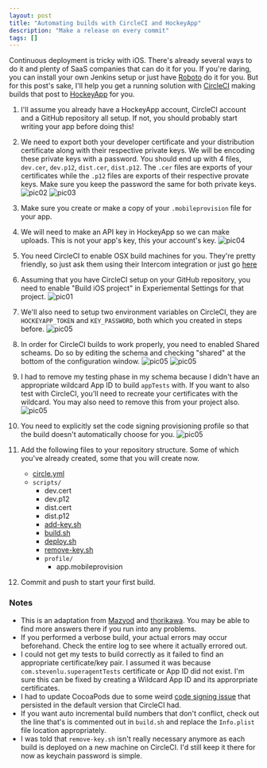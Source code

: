 ```yaml
---
layout: post
title: "Automating builds with CircleCI and HockeyApp"
description: "Make a release on every commit"
tags: []
---
```


Continuous deployment is tricky with iOS. There's already several ways to do it
and plenty of SaaS companies that can do it for you. If you're daring, you can
install your own Jenkins setup or just have [Roboto](http://roboto.build/)
do it for you. But for this post's sake, I'll help you get a running solution
with [CircleCI](https://circleci.com/) making builds that post to
[HockeyApp](http://hockeyapp.net/) for you.

1. I'll assume you already have a HockeyApp account, CircleCI account and a GitHub repository
all setup. If not, you should probably start writing your app before doing this!

2. We need to export both your developer certificate and your distribution certificate along
with their respective private keys. We will be encoding these private keys with a password. You
should end up with 4 files, `dev.cer`, `dev.p12`, `dist.cer`, `dist.p12`. The `.cer` files are
exports of your certificates while the `.p12` files are exports of their respective provate keys.
Make sure you keep the password the same for both private keys.
![pic02](/images/screenshots/02.png)
![pic03](/images/screenshots/03.png)

3. Make sure you create or make a copy of your `.mobileprovision` file for your app.

3. We will need to make an API key in HockeyApp so we can make uploads. This is not your app's
key, this your account's key.
![pic04](/images/screenshots/04.png)

3. You need CircleCI to enable OSX build machines for you. They're pretty friendly, so just
ask them using their Intercom integration or just go [here](https://circleci.com/contact)

4. Assuming that you have CircleCI setup on your GitHub repository, you need to enable
"Build iOS project" in Experiemental Settings for that project.
![pic01](/images/screenshots/01.png)

5. We'll also need to setup two environment variables on CircleCI, they are `HOCKEYAPP_TOKEN` and
`KEY_PASSWORD`, both which you created in steps before.
![pic05](/images/screenshots/05.png)

6. In order for CircleCI builds to work properly, you need to enabled Shared scheams. Do so by
editing the schema and checking "shared" at the bottom of the configuration window.
![pic05](/images/screenshots/06.png)
![pic05](/images/screenshots/07.png)

7. I had to remove my testing phase in my schema because I didn't have an appropriate wildcard
App ID to build `appTests` with. If you want to also test with CircleCI, you'll need to recreate
your certificates with the wildcard. You may also need to remove this from your project also.
![pic05](/images/screenshots/08.png)

8. You need to explicitly set the code signing provisioning profile so that the build doesn't
automatically choose for you.
![pic05](/images/screenshots/09.png)

8. Add the following files to your repository structure. Some of which you've already created,
some that you will create now.
    * [circle.yml](https://gist.github.com/sjlu/c648b762f7b17c9beeb6#file-circle-yml)
    * `scripts/`
        * dev.cert
        * dev.p12
        * dist.cert
        * dist.p12
        * [add-key.sh](https://gist.github.com/sjlu/c648b762f7b17c9beeb6#file-add-key-sh)
        * [build.sh](https://gist.github.com/sjlu/c648b762f7b17c9beeb6#file-build-sh)
        * [deploy.sh](https://gist.github.com/sjlu/c648b762f7b17c9beeb6#file-deploy-sh)
        * [remove-key.sh](https://gist.github.com/sjlu/c648b762f7b17c9beeb6#file-remove-key-sh)
        * `profile/`
          * app.mobileprovision

9. Commit and push to start your first build.

### Notes

* This is an adaptation from [Mazyod](http://mazyod.com/blog/2015/03/26/marry-circleci-to-hockey/)
and [thorikawa](https://github.com/thorikawa/CircleCI-iOS-TestFlight-Sample/tree/master/scripts).
You may be able to find more answers there if you run into any problems.
* If you performed a verbose build, your actual errors may occur beforehand. Check the entire
log to see where it actually errored out.
* I could not get my tests to build correctly as it failed to find an appropriate certificate/key
pair. I assumed it was because `com.stevenlu.superagentTests` certificate or App ID did not exist.
I'm sure this can be fixed by creating a Wildcard App ID and its approrpriate certificates.
* I had to update CocoaPods due to some weird [code signing issue](https://github.com/CocoaPods/CocoaPods/issues/3063) that persisted in the default version that CircleCI had.
* If you want auto incremental build numbers that don't conflict, check out the line that's
is commented out in `build.sh` and replace the `Info.plist` file location appropriately.
* I was told that `remove-key.sh` isn't really necessary anymore as each build is deployed on
a new machine on CircleCI. I'd still keep it there for now as keychain password is simple.